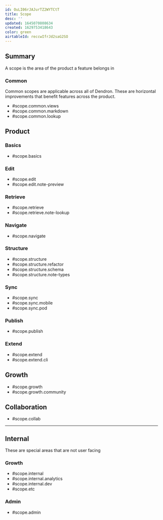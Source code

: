 ```yaml
---
id: OuLI06rJAJurTZ2WYTCtT
title: Scope
desc: ''
updated: 1645070808634
created: 1629753418643
color: green
airtableId: reccwIfrJd2saG2SO
---
```


## Summary

A scope is the area of the product a feature belongs in

### Common

Common scopes are applicable across all of Dendron. These are horizontal improvements that benefit features across the product.

- #scope.common.views
- #scope.common.markdown
- #scope.common.lookup

## Product

### Basics

- #scope.basics

### Edit

- #scope.edit
- #scope.edit.note-preview

### Retrieve

- #scope.retrieve
- #scope.retrieve.note-lookup

### Navigate

- #scope.navigate

### Structure

- #scope.structure
- #scope.structure.refactor
- #scope.structure.schema
- #scope.structure.note-types

### Sync

- #scope.sync
- #scope.sync.mobile
- #scope.sync.pod

### Publish
- #scope.publish


### Extend

- #scope.extend
- #scope.extend.cli


## Growth

- #scope.growth
- #scope.growth.community

## Collaboration
- #scope.collab

*** 

## Internal

These are special areas that are not user facing

### Growth

- #scope.internal
- #scope.internal.analytics
- #scope.internal.dev
- #scope.etc

### Admin

- #scope.admin




